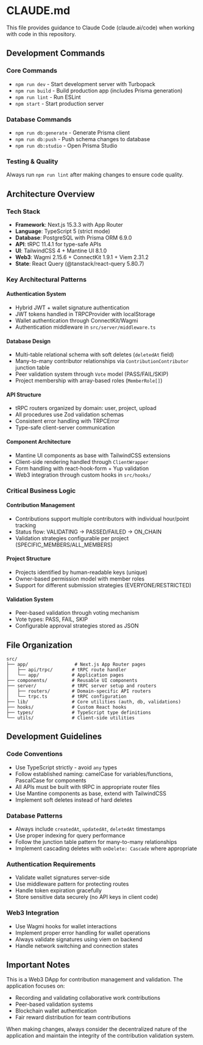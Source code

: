 # CLAUDE.md

This file provides guidance to Claude Code (claude.ai/code) when working with code in this repository.

## Development Commands

### Core Commands
- `npm run dev` - Start development server with Turbopack
- `npm run build` - Build production app (includes Prisma generation)
- `npm run lint` - Run ESLint
- `npm start` - Start production server

### Database Commands
- `npm run db:generate` - Generate Prisma client
- `npm run db:push` - Push schema changes to database
- `npm run db:studio` - Open Prisma Studio

### Testing & Quality
Always run `npm run lint` after making changes to ensure code quality.

## Architecture Overview

### Tech Stack
- **Framework**: Next.js 15.3.3 with App Router
- **Language**: TypeScript 5 (strict mode)
- **Database**: PostgreSQL with Prisma ORM 6.9.0
- **API**: tRPC 11.4.1 for type-safe APIs
- **UI**: TailwindCSS 4 + Mantine UI 8.1.0
- **Web3**: Wagmi 2.15.6 + ConnectKit 1.9.1 + Viem 2.31.2
- **State**: React Query (@tanstack/react-query 5.80.7)

### Key Architectural Patterns

#### Authentication System
- Hybrid JWT + wallet signature authentication
- JWT tokens handled in TRPCProvider with localStorage
- Wallet authentication through ConnectKit/Wagmi
- Authentication middleware in `src/server/middleware.ts`

#### Database Design
- Multi-table relational schema with soft deletes (`deletedAt` field)
- Many-to-many contributor relationships via `ContributionContributor` junction table
- Peer validation system through `Vote` model (PASS/FAIL/SKIP)
- Project membership with array-based roles (`MemberRole[]`)

#### API Structure
- tRPC routers organized by domain: user, project, upload
- All procedures use Zod validation schemas
- Consistent error handling with TRPCError
- Type-safe client-server communication

#### Component Architecture
- Mantine UI components as base with TailwindCSS extensions
- Client-side rendering handled through `ClientWrapper`
- Form handling with react-hook-form + Yup validation
- Web3 integration through custom hooks in `src/hooks/`

### Critical Business Logic

#### Contribution Management
- Contributions support multiple contributors with individual hour/point tracking
- Status flow: VALIDATING → PASSED/FAILED → ON_CHAIN
- Validation strategies configurable per project (SPECIFIC_MEMBERS/ALL_MEMBERS)

#### Project Structure
- Projects identified by human-readable keys (unique)
- Owner-based permission model with member roles
- Support for different submission strategies (EVERYONE/RESTRICTED)

#### Validation System
- Peer-based validation through voting mechanism
- Vote types: PASS, FAIL, SKIP
- Configurable approval strategies stored as JSON

## File Organization

```
src/
├── app/                 # Next.js App Router pages
│   ├── api/trpc/       # tRPC route handler
│   └── app/            # Application pages
├── components/         # Reusable UI components
├── server/             # tRPC server setup and routers
│   ├── routers/        # Domain-specific API routers
│   └── trpc.ts         # tRPC configuration
├── lib/                # Core utilities (auth, db, validations)
├── hooks/              # Custom React hooks
├── types/              # TypeScript type definitions
└── utils/              # Client-side utilities
```

## Development Guidelines

### Code Conventions
- Use TypeScript strictly - avoid `any` types
- Follow established naming: camelCase for variables/functions, PascalCase for components
- All APIs must be built with tRPC in appropriate router files
- Use Mantine components as base, extend with TailwindCSS
- Implement soft deletes instead of hard deletes

### Database Patterns
- Always include `createdAt`, `updatedAt`, `deletedAt` timestamps
- Use proper indexing for query performance
- Follow the junction table pattern for many-to-many relationships
- Implement cascading deletes with `onDelete: Cascade` where appropriate

### Authentication Requirements
- Validate wallet signatures server-side
- Use middleware pattern for protecting routes
- Handle token expiration gracefully
- Store sensitive data securely (no API keys in client code)

### Web3 Integration
- Use Wagmi hooks for wallet interactions
- Implement proper error handling for wallet operations
- Always validate signatures using viem on backend
- Handle network switching and connection states

## Important Notes

This is a Web3 DApp for contribution management and validation. The application focuses on:
- Recording and validating collaborative work contributions
- Peer-based validation systems
- Blockchain wallet authentication
- Fair reward distribution for team contributions

When making changes, always consider the decentralized nature of the application and maintain the integrity of the contribution validation system.